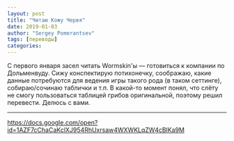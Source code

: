 ```yaml
---
layout: post
title: "Читаю Кожу Червя"
date: 2019-01-03
author: "Sergey Pomerantsev"
tags: [переводы]
categories:
---
```


С первого января засел читать Wormskin'ы — готовиться к компании по Дольменвуду. Сижу конспектирую потихонечку, соображаю, какие данные потребуются для ведения игры такого рода (в таком сеттинге), собираю/сочинаю таблички и т.п. В какой-то момент понял, что слёту не смогу пользоваться таблицей грибов оригинальной, поэтому решил перевести. Делюсь с вами.

----------
<https://docs.google.com/open?id=1AZF7cChaCaKclXJ954RhUxrsaw4WXWKLqZW4cBlKa9M>
